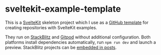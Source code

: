# sveltekit-example-template

This is a [SvelteKit](https://kit.svelte.dev/) skeleton project which I use as a [GitHub template](https://docs.github.com/en/repositories/creating-and-managing-repositories/creating-a-repository-from-a-template) for creating repositories with SvelteKit examples.

They run on [StackBlitz](https://stackblitz.com/) and [Gitpod](https://www.gitpod.io) without additional configuration. Both platforms install dependencies automatically, run `npm run dev` and launch a preview. StackBlitz projects can be [embedded in posts](https://developer.stackblitz.com/docs/platform/embedding/).


